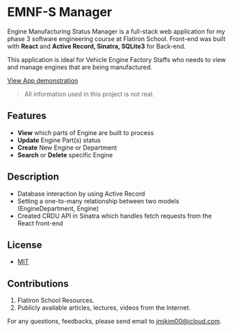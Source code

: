 # EMNF-S Manager 

Engine Manufacturing Status Manager is a full-stack web application for my phase 3 software engineering course at Flatiron School. Front-end was built with **React** and **Active Record, Sinatra, SQLite3** for Back-end.

This application is ideal for Vehicle Engine Factory Staffs who needs to view and manage engines that are being manufactured.

[View App demonstration](https://dev.to/jmjkim/fis-phase-3-project-demonstration-emn-f-manager-1ch)

> All information used in this project is not real.


## Features
- **View** which parts of Engine are built to process
- **Update** Engine Part(s) status
- **Create** New Engine or Department
- **Search** or **Delete** specific Engine


## Description
- Database interaction by using Active Record
- Setting a one-to-many relationship between two models (EngineDepartment, Engine)
- Created CRDU API in Sinatra which handles fetch requests from the React front-end


## License
- [MIT](https://choosealicense.com/licenses/mit/)


## Contributions
1. Flatiron School Resources.
2. Publicly available articles, lectures, videos from the Internet.


For any questions, feedbacks, please send email to jmjkim00@icloud.com.
